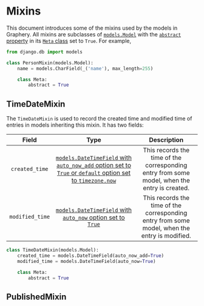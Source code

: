 # Mixins 

This document introduces some of the mixins used by the models in Graphery. All mixins are subclasses of [`models.Model`](https://docs.djangoproject.com/en/3.2/ref/models/instances/#django.db.models.Model) with the [`abstract` property](https://docs.djangoproject.com/en/3.2/topics/db/models/#abstract-base-classes) in its [`Meta` class](https://docs.djangoproject.com/en/3.2/ref/models/options/) set to `True`. For example, 

```python
from django.db import models

class PersonMixin(models.Model):
    name = models.CharField(_('name'), max_length=255)

    class Meta:
        abstract = True
```

## TimeDateMixin

The `TimeDateMixin` is used to record the created time and modified time of entries in models inheriting this mixin. It has two fields: 

|      Field      |                             Type                             |                         Description                          |
| :-------------: | :----------------------------------------------------------: | :----------------------------------------------------------: |
| `created_time`  | [`models.DateTimeField` with `auto_now_add` option set to `True` or `default` option set to `timezone.now`](https://docs.djangoproject.com/en/3.2/ref/models/fields/#datetimefield) | This records the time of the corresponding entry from some model, when the entry is created. |
| `modified_time` | [`models.DateTimeField` with `auto_now` option set to `True`](https://docs.djangoproject.com/en/3.2/ref/models/fields/#datetimefield) | This records the time of the corresponding entry from some model, when the entry is modified. |

```python
class TimeDateMixin(models.Model):
    created_time = models.DateTimeField(auto_now_add=True)
    modified_time = models.DateTimeField(auto_now=True)

    class Meta:
        abstract = True
```

## PublishedMixin

